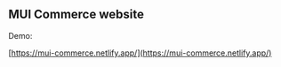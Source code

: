 ## MUI Commerce website

Demo:  

[https://mui-commerce.netlify.app/](https://mui-commerce.netlify.app/)
